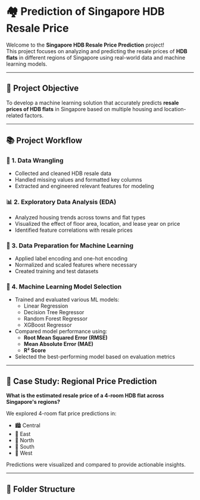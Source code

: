 # 🏘️ Prediction of Singapore HDB Resale Price

Welcome to the **Singapore HDB Resale Price Prediction** project!  
This project focuses on analyzing and predicting the resale prices of **HDB flats** in different regions of Singapore using real-world data and machine learning models.   

---

## 📌 Project Objective

To develop a machine learning solution that accurately predicts **resale prices of HDB flats** in Singapore based on multiple housing and location-related factors.

---

## 📚 Project Workflow

### 🔧 1. Data Wrangling
- Collected and cleaned HDB resale data
- Handled missing values and formatted key columns
- Extracted and engineered relevant features for modeling

### 📊 2. Exploratory Data Analysis (EDA)
- Analyzed housing trends across towns and flat types
- Visualized the effect of floor area, location, and lease year on price
- Identified feature correlations with resale prices

### 🧹 3. Data Preparation for Machine Learning
- Applied label encoding and one-hot encoding
- Normalized and scaled features where necessary
- Created training and test datasets

### 🤖 4. Machine Learning Model Selection
- Trained and evaluated various ML models:
  - Linear Regression  
  - Decision Tree Regressor  
  - Random Forest Regressor  
  - XGBoost Regressor  
- Compared model performance using:
  - **Root Mean Squared Error (RMSE)**
  - **Mean Absolute Error (MAE)**
  - **R² Score**
- Selected the best-performing model based on evaluation metrics

---

## 🧪 Case Study: Regional Price Prediction

**What is the estimated resale price of a 4-room HDB flat across Singapore's regions?**

We explored 4-room flat price predictions in:
- 🏙️ Central
- 🌅 East
- 🌳 North
- 🌊 South
- 🌄 West

Predictions were visualized and compared to provide actionable insights.

---

## 📁 Folder Structure


